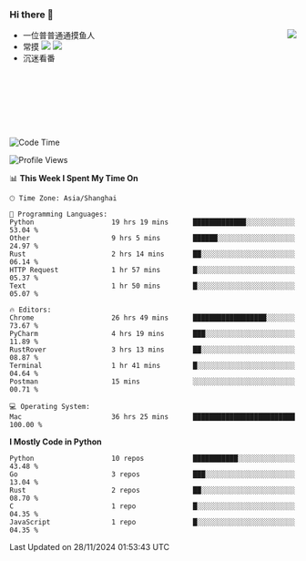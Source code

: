 ### Hi there 👋


<a href="https://github.com/yanlc39">
  <img align="right" src="https://github-readme-stats.vercel.app/api?username=yanlc39&show_icons=true&hide_border=true&icon_color=586069&title_color=a0a9af">
</a>

- 一位普普通通摸鱼人
- 常摸 ![](https://img.shields.io/badge/-Python-3e74a2?style=flat-square&logo=Python&logoColor=fff) ![](https://img.shields.io/badge/-C%2B%2B-brightgreen?style=flat-square)
- 沉迷看番



<br><br><br><br><br><br>


<!--START_SECTION:waka-->
![Code Time](http://img.shields.io/badge/Code%20Time-530%20hrs%2055%20mins-blue)

![Profile Views](http://img.shields.io/badge/Profile%20Views-0-blue)

📊 **This Week I Spent My Time On** 

```text
🕑︎ Time Zone: Asia/Shanghai

💬 Programming Languages: 
Python                   19 hrs 19 mins      █████████████░░░░░░░░░░░░   53.04 % 
Other                    9 hrs 5 mins        ██████░░░░░░░░░░░░░░░░░░░   24.97 % 
Rust                     2 hrs 14 mins       ██░░░░░░░░░░░░░░░░░░░░░░░   06.14 % 
HTTP Request             1 hr 57 mins        █░░░░░░░░░░░░░░░░░░░░░░░░   05.37 % 
Text                     1 hr 50 mins        █░░░░░░░░░░░░░░░░░░░░░░░░   05.07 % 

🔥 Editors: 
Chrome                   26 hrs 49 mins      ██████████████████░░░░░░░   73.67 % 
PyCharm                  4 hrs 19 mins       ███░░░░░░░░░░░░░░░░░░░░░░   11.89 % 
RustRover                3 hrs 13 mins       ██░░░░░░░░░░░░░░░░░░░░░░░   08.87 % 
Terminal                 1 hr 41 mins        █░░░░░░░░░░░░░░░░░░░░░░░░   04.64 % 
Postman                  15 mins             ░░░░░░░░░░░░░░░░░░░░░░░░░   00.71 % 

💻 Operating System: 
Mac                      36 hrs 25 mins      █████████████████████████   100.00 % 
```

**I Mostly Code in Python** 

```text
Python                   10 repos            ███████████░░░░░░░░░░░░░░   43.48 % 
Go                       3 repos             ███░░░░░░░░░░░░░░░░░░░░░░   13.04 % 
Rust                     2 repos             ██░░░░░░░░░░░░░░░░░░░░░░░   08.70 % 
C                        1 repo              █░░░░░░░░░░░░░░░░░░░░░░░░   04.35 % 
JavaScript               1 repo              █░░░░░░░░░░░░░░░░░░░░░░░░   04.35 % 
```




 Last Updated on 28/11/2024 01:53:43 UTC
<!--END_SECTION:waka-->
